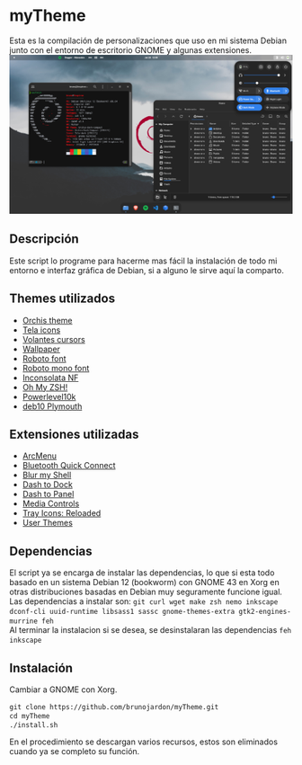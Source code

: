 # myTheme
Esta es la compilación de personalizaciones que uso en mi sistema Debian junto con el entorno de escritorio GNOME y algunas extensiones.
![Preview](./previews/preview3.png)

## Descripción
Este script lo programe para hacerme mas fácil la instalación de todo mi entorno e interfaz gráfica de Debian, si a alguno le sirve aquí la comparto.

## Themes utilizados
- [Orchis theme](https://github.com/vinceliuice/Orchis-theme) 
- [Tela icons](https://github.com/vinceliuice/Tela-icon-theme) 
- [Volantes cursors](https://github.com/varlesh/volantes-cursors) 
- [Wallpaper](https://wallhaven.cc/w/x8893d) 
- [Roboto font](https://fonts.google.com/specimen/Roboto) 
- [Roboto mono font](https://fonts.google.com/specimen/Roboto+Mono) 
- [Inconsolata NF](https://fonts.google.com/specimen/Inconsolata)
- [Oh My ZSH!](https://github.com/ohmyzsh/ohmyzsh)
- [Powerlevel10k](https://github.com/romkatv/powerlevel10k)
- [deb10 Plymouth](https://gitlab.com/maurom/deb10) 

 ## Extensiones utilizadas
- [ArcMenu](https://extensions.gnome.org/extension/3628/arcmenu/)
- [Bluetooth Quick Connect](https://extensions.gnome.org/extension/1401/bluetooth-quick-connect/) 
- [Blur my Shell](https://extensions.gnome.org/extension/3193/blur-my-shell/) 
- [Dash to Dock](https://extensions.gnome.org/extension/307/dash-to-dock/) 
- [Dash to Panel](https://extensions.gnome.org/extension/1160/dash-to-panel/) 
- [Media Controls](https://extensions.gnome.org/extension/4470/media-controls/) 
- [Tray Icons: Reloaded](https://extensions.gnome.org/extension/2890/tray-icons-reloaded/) 
- [User Themes](https://extensions.gnome.org/extension/19/user-themes/) 

## Dependencias
El script ya se encarga de instalar las dependencias, lo que si esta todo basado en un sistema Debian 12 (bookworm) con GNOME 43 en Xorg en otras distribuciones basadas en Debian muy seguramente funcione igual. <br>
Las dependencias a instalar son: `git curl wget make zsh nemo inkscape dconf-cli uuid-runtime libsass1 sassc gnome-themes-extra gtk2-engines-murrine feh` <br>
Al terminar la instalacion si se desea, se desinstalaran las dependencias `feh inkscape`
## Instalación
Cambiar a GNOME con Xorg.

```
git clone https://github.com/brunojardon/myTheme.git
cd myTheme
./install.sh
```

En el procedimiento se descargan varios recursos, estos son eliminados cuando ya se completo su función.
